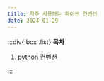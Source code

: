 ```yaml
---
title: 자주 사용하는 파이썬 컨벤션
date: 2024-01-29
---
```


:::div{.box .list}
**목차**

1. [python 컨벤션](/python/chapter15/15-1)

:::
